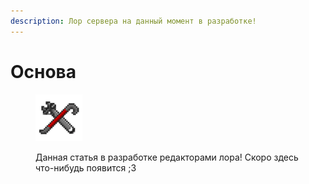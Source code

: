 ```yaml
---
description: Лор сервера на данный момент в разработке!
---
```


# Основа

<figure><img src="../.gitbook/assets/75px-Wrench_and_crowbar.png" alt=""><figcaption><p>Данная статья в разработке редакторами лора! Скоро здесь что-нибудь появится ;3</p></figcaption></figure>
